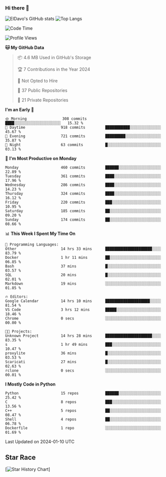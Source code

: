 ### Hi there 👋
![ElDavo's GitHub stats](https://github-readme-stats.vercel.app/api?username=ElDavoo&show_icons=true&theme=chartreuse-dark)
![Top Langs](https://github-readme-stats.vercel.app/api/top-langs/?username=ElDavoo&theme=chartreuse-dark&layout=compact)

<!--START_SECTION:waka-->
![Code Time](http://img.shields.io/badge/Code%20Time-764%20hrs%2037%20mins-blue)

![Profile Views](http://img.shields.io/badge/Profile%20Views-0-blue)

**🐱 My GitHub Data** 

> 📦 4.6 MB Used in GitHub's Storage 
 > 
> 🏆 7 Contributions in the Year 2024
 > 
> 🚫 Not Opted to Hire
 > 
> 📜 37 Public Repositories 
 > 
> 🔑 21 Private Repositories 
 > 
**I'm an Early 🐤** 

```text
🌞 Morning                308 commits         ████░░░░░░░░░░░░░░░░░░░░░   15.32 % 
🌆 Daytime                918 commits         ███████████░░░░░░░░░░░░░░   45.67 % 
🌃 Evening                721 commits         █████████░░░░░░░░░░░░░░░░   35.87 % 
🌙 Night                  63 commits          █░░░░░░░░░░░░░░░░░░░░░░░░   03.13 % 
```
📅 **I'm Most Productive on Monday** 

```text
Monday                   460 commits         ██████░░░░░░░░░░░░░░░░░░░   22.89 % 
Tuesday                  361 commits         ████░░░░░░░░░░░░░░░░░░░░░   17.96 % 
Wednesday                286 commits         ████░░░░░░░░░░░░░░░░░░░░░   14.23 % 
Thursday                 324 commits         ████░░░░░░░░░░░░░░░░░░░░░   16.12 % 
Friday                   220 commits         ███░░░░░░░░░░░░░░░░░░░░░░   10.95 % 
Saturday                 185 commits         ██░░░░░░░░░░░░░░░░░░░░░░░   09.20 % 
Sunday                   174 commits         ██░░░░░░░░░░░░░░░░░░░░░░░   08.66 % 
```


📊 **This Week I Spent My Time On** 

```text
💬 Programming Languages: 
Other                    14 hrs 33 mins      █████████████████████░░░░   83.79 % 
Docker                   1 hr 11 mins        ██░░░░░░░░░░░░░░░░░░░░░░░   06.85 % 
Bash                     37 mins             █░░░░░░░░░░░░░░░░░░░░░░░░   03.57 % 
SQL                      20 mins             █░░░░░░░░░░░░░░░░░░░░░░░░   02.01 % 
Markdown                 19 mins             ░░░░░░░░░░░░░░░░░░░░░░░░░   01.85 % 

🔥 Editors: 
Google Calendar          14 hrs 10 mins      ████████████████████░░░░░   81.54 % 
VS Code                  3 hrs 12 mins       █████░░░░░░░░░░░░░░░░░░░░   18.46 % 
Chrome                   0 secs              ░░░░░░░░░░░░░░░░░░░░░░░░░   00.00 % 

🐱‍💻 Projects: 
Unknown Project          14 hrs 28 mins      █████████████████████░░░░   83.35 % 
s                        1 hr 49 mins        ███░░░░░░░░░░░░░░░░░░░░░░   10.47 % 
proxylite                36 mins             █░░░░░░░░░░░░░░░░░░░░░░░░   03.53 % 
Scaricati                27 mins             █░░░░░░░░░░░░░░░░░░░░░░░░   02.63 % 
rclone                   0 secs              ░░░░░░░░░░░░░░░░░░░░░░░░░   00.01 % 
```

**I Mostly Code in Python** 

```text
Python                   15 repos            ██████░░░░░░░░░░░░░░░░░░░   25.42 % 
C                        8 repos             ███░░░░░░░░░░░░░░░░░░░░░░   13.56 % 
C++                      5 repos             ██░░░░░░░░░░░░░░░░░░░░░░░   08.47 % 
Shell                    4 repos             ██░░░░░░░░░░░░░░░░░░░░░░░   06.78 % 
Dockerfile               1 repo              ░░░░░░░░░░░░░░░░░░░░░░░░░   01.69 % 
```




 Last Updated on 2024-01-10 UTC
<!--END_SECTION:waka-->

## Star Race

[![Star History Chart](https://api.star-history.com/svg?repos=ElDavoo/WhatsApp-Crypt14-Crypt15-Decrypter,ElDavoo/TuringOS,EliteAndroidApps/WhatsApp-Crypt12-Decrypter,KnugiHK/Whatsapp-Chat-Exporter&type=Date)]
